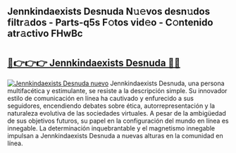 ## Jennkindaexists Desnuda N𝚞𝚎vos desn𝚞dos filtr𝚊dos - Parts-q5s F𝚘tos vid𝚎o - C𝚘ntenido atr𝚊ctivo FHwBc

# <h2><a href="http://mb7um1r.tromn.icu/?c=Jennkindaexists+Desnuda">🔗👉👉👉 Jennkindaexists Desnuda 🔗🔗</a></h2>

[![Jennkindaexists Desnuda nuevo](https://i.imgur.com/pEAQMta.gif)](http://mb7um1r.tromn.icu/?c=Jennkindaexists+Desnuda)
Jennkindaexists Desnuda, una persona multifacética y estimulante, se resiste a la descripción simple. Su innovador estilo de comunicación en línea ha cautivado y enfurecido a sus seguidores, encendiendo debates sobre ética, autorrepresentación y la naturaleza evolutiva de las sociedades virtuales. A pesar de la ambigüedad de sus objetivos futuros, su papel en la configuración del mundo en línea es innegable. La determinación inquebrantable y el magnetismo innegable impulsan a Jennkindaexists Desnuda a nuevas alturas en la comunidad en línea.
